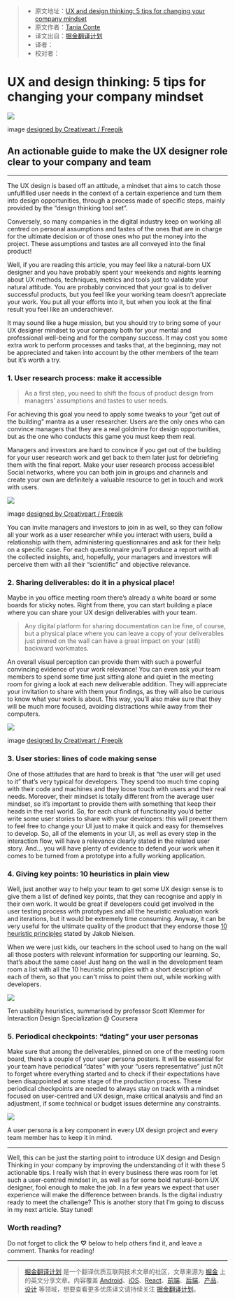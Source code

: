 > * 原文地址：[UX and design thinking: 5 tips for changing your company mindset](https://uxdesign.cc/ux-and-design-thinking-5-tips-for-changing-your-company-mindset-167177622651)
> * 原文作者：[Tania Conte](https://uxdesign.cc/@tania.conte)
> * 译文出自：[掘金翻译计划](https://github.com/xitu/gold-miner)
> * 译者：
> * 校对者：

# UX and design thinking: 5 tips for changing your company mindset

![](https://cdn-images-1.medium.com/max/800/1*V5dbnjBFOsoLI_cF4c4Jaw@2x.png)

image [designed by Creativeart / Freepik](http://www.freepik.com)

## An actionable guide to make the UX designer role clear to your company and team

---

The UX design is based off an attitude, a mindset that aims to catch those unfulfilled user needs in the context of a certain experience and turn them into design opportunities, through a process made of specific steps, mainly provided by the “design thinking tool set”.

Conversely, so many companies in the digital industry keep on working all centred on personal assumptions and tastes of the ones that are in charge for the ultimate decision or of those ones who put the money into the project. These assumptions and tastes are all conveyed into the final product!

Well, if you are reading this article, you may feel like a natural-born UX designer and you have probably spent your weekends and nights learning about UX methods, techniques, metrics and tools just to validate your natural attitude. You are probably convinced that your goal is to deliver successful products, but you feel like your working team doesn’t appreciate your work. You put all your efforts into it, but when you look at the final result you feel like an underachiever.

It may sound like a huge mission, but you should try to bring some of your UX designer mindset to your company both for your mental and professional well-being and for the company success. It may cost you some extra work to perform processes and tasks that, at the beginning, may not be appreciated and taken into account by the other members of the team but it’s worth a try.

### 1. User research process: make it accessible

> As a first step, you need to shift the focus of product design from managers’ assumptions and tastes to user needs.

For achieving this goal you need to apply some tweaks to your “get out of the building” mantra as a user researcher. Users are the only ones who can convince managers that they are a real goldmine for design opportunities, but as the one who conducts this game you must keep them real.

Managers and investors are hard to convince if you get out of the building for your user research work and get back to them later just for debriefing them with the final report. Make your user research process accessible! Social networks, where you can both join in groups and channels and create your own are definitely a valuable resource to get in touch and work with users.

![](https://cdn-images-1.medium.com/max/800/1*JQXjrHKYJeFI6Eyz_6Isbw.jpeg)

image [designed by Creativeart / Freepik](http://www.freepik.com)

You can invite managers and investors to join in as well, so they can follow all your work as a user researcher while you interact with users, build a relationship with them, administering questionnaires and ask for their help on a specific case. For each questionnaire you’ll produce a report with all the collected insights, and, hopefully, your managers and investors will perceive them with all their “scientific” and objective relevance.

### 2. Sharing deliverables: do it in a physical place!

Maybe in you office meeting room there’s already a white board or some boards for sticky notes. Right from there, you can start building a place where you can share your UX design deliverables with your team.

> Any digital platform for sharing documentation can be fine, of course, but a physical place where you can leave a copy of your deliverables just pinned on the wall can have a great impact on your (still) backward workmates.

An overall visual perception can provide them with such a powerful convincing evidence of your work relevance! You can even ask your team members to spend some time just sitting alone and quiet in the meeting room for giving a look at each new deliverable addition. They will appreciate your invitation to share with them your findings, as they will also be curious to know what your work is about. This way, you’ll also make sure that they will be much more focused, avoiding distractions while away from their computers.

![](https://cdn-images-1.medium.com/max/800/1*1JrVye9Yj1-SqGe8N_V_iA.jpeg)

image [designed by Creativeart / Freepik](http://www.freepik.com)

### 3. User stories: lines of code making sense

One of those attitudes that are hard to break is that “the user will get used to it” that’s very typical for developers. They spend too much time coping with their code and machines and they loose touch with users and their real needs. Moreover, their mindset is totally different from the average user mindset, so it’s important to provide them with something that keep their heads in the real world. So, for each chunk of functionality you’d better write some user stories to share with your developers: this will prevent them to feel free to change your UI just to make it quick and easy for themselves to develop. So, all of the elements in your UI, as well as every step in the interaction flow, will have a relevance clearly stated in the related user story. And… you will have plenty of evidence to defend your work when it comes to be turned from a prototype into a fully working application.

### 4. Giving key points: 10 heuristics in plain view

Well, just another way to help your team to get some UX design sense is to give them a list of defined key points, that they can recognise and apply in their own work. It would be great if developers could get involved in the user testing process with prototypes and all the heuristic evaluation work and iterations, but it would be extremely time consuming. Anyway, it can be very useful for the ultimate quality of the product that they endorse those [10 heuristic principles](https://www.nngroup.com/articles/ten-usability-heuristics/) stated by Jakob Nielsen.

When we were just kids, our teachers in the school used to hang on the wall all those posters with relevant information for supporting our learning. So, that’s about the same case! Just hang on the wall in the development team room a list with all the 10 heuristic principles with a short description of each of them, so that you can't miss to point them out, while working with developers.

![](https://cdn-images-1.medium.com/max/800/1*_Orlpba0Ey_o4SI6GfO-6A.jpeg)

Ten usability heuristics, summarised by professor Scott Klemmer for Interaction Design Specialization @ Coursera
### 5. Periodical checkpoints: “dating” your user personas

Make sure that among the deliverables, pinned on one of the meeting room board, there’s a couple of your user persona posters. It will be essential for your team have periodical “dates” with your “users representative” just n0t to forget where everything started and to check if their expectations have been disappointed at some stage of the production process. These periodical checkpoints are needed to always stay on track with a mindset focused on user-centred and UX design, make critical analysis and find an adjustment, if some technical or budget issues determine any constraints.

![](https://cdn-images-1.medium.com/max/800/1*uJpRxOLziPlPUWIu8rRZHA.jpeg)

A user persona is a key component in every UX design project and every team member has to keep it in mind.

---

Well, this can be just the starting point to introduce UX design and Design Thinking in your company by improving the understanding of it with these 5 actionable tips. I really wish that in every business there was room for let such a user-centred mindset in, as well as for some bold natural-born UX designer, fool enough to make the job. In a few years we expect that user experience will make the difference between brands. Is the digital industry ready to meet the challenge? This is another story that I’m going to discuss in my next article. Stay tuned!

### Worth reading?

Do not forget to click the **♡** below to help others find it, and leave a comment. Thanks for reading!

---

> [掘金翻译计划](https://github.com/xitu/gold-miner) 是一个翻译优质互联网技术文章的社区，文章来源为 [掘金](https://juejin.im) 上的英文分享文章。内容覆盖 [Android](https://github.com/xitu/gold-miner#android)、[iOS](https://github.com/xitu/gold-miner#ios)、[React](https://github.com/xitu/gold-miner#react)、[前端](https://github.com/xitu/gold-miner#前端)、[后端](https://github.com/xitu/gold-miner#后端)、[产品](https://github.com/xitu/gold-miner#产品)、[设计](https://github.com/xitu/gold-miner#设计) 等领域，想要查看更多优质译文请持续关注 [掘金翻译计划](https://github.com/xitu/gold-miner)。

